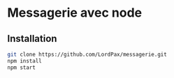 # Messagerie avec node

## Installation
```bash
git clone https://github.com/LordPax/messagerie.git
npm install
npm start
```